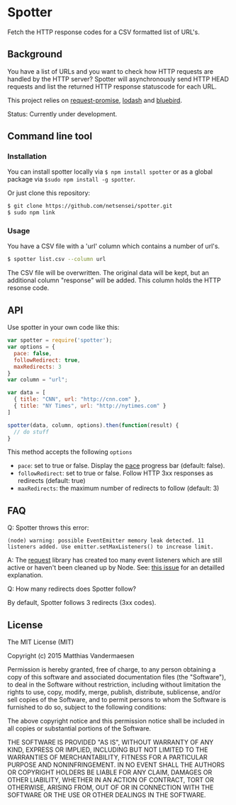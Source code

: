 # Spotter

Fetch the HTTP response codes for a CSV formatted list of URL's.

## Background

You have a list of URLs and you want to check how HTTP requests are
handled by the HTTP server? Spotter will asynchronously send HTTP HEAD requests
and list the returned HTTP response statuscode for each URL.

This project relies on [request-promise](https://www.npmjs.com/package/request-promise),
[lodash](https://www.npmjs.com/package/lodash) and [bluebird](https://www.npmjs.com/package/bluebird).

Status: Currently under development.

## Command line tool

### Installation

You can install spotter locally via `$ npm install spotter` or as a global package via `$sudo npm install -g spotter`.

Or just clone this repository:

```bash
$ git clone https://github.com/netsensei/spotter.git
$ sudo npm link
```

### Usage

You have a CSV file with a 'url' column which contains a number of url's.

```bash
$ spotter list.csv --column url
```

The CSV file will be overwritten. The original data will be kept, but an
additional column "response" will be added. This column holds the HTTP resonse
code.

## API

Use spotter in your own code like this:

```javascript
var spotter = require('spotter');
var options = {
  pace: false,
  followRedirect: true,
  maxRedirects: 3
}
var column = "url";

var data = [
  { title: "CNN", url: "http://cnn.com" },
  { title: "NY Times", url: "http://nytimes.com" }
]

spotter(data, column, options).then(function(result) {
  // do stuff
}
```

This method accepts the following `options`

* `pace`: set to true or false. Display the [pace](https://www.npmjs.com/package/pace) progress bar (default: false).
* `followRedirect`: set to true or false. Follow HTTP 3xx responses as redirects (default: true)
* `maxRedirects`: the maximum number of redirects to follow (default: 3)

## FAQ

Q: Spotter throws this error:

`(node) warning: possible EventEmitter memory leak detected. 11 listeners added. Use emitter.setMaxListeners() to increase limit.`

A: The [request](https://github.com/request/request) library has created too many event listeners which are still active or haven't been cleaned up by Node. See: [this issue](https://github.com/request/request/issues/311) for an detailled explanation.

Q: How many redirects does Spotter follow?

By default, Spotter follows 3 redirects (3xx codes).

## License

The MIT License (MIT)

Copyright (c) 2015 Matthias Vandermaesen

Permission is hereby granted, free of charge, to any person obtaining a copy of this software and associated documentation files (the "Software"), to deal in the Software without restriction, including without limitation the rights to use, copy, modify, merge, publish, distribute, sublicense, and/or sell copies of the Software, and to permit persons to whom the Software is furnished to do so, subject to the following conditions:

The above copyright notice and this permission notice shall be included in all copies or substantial portions of the Software.

THE SOFTWARE IS PROVIDED "AS IS", WITHOUT WARRANTY OF ANY KIND, EXPRESS OR IMPLIED, INCLUDING BUT NOT LIMITED TO THE WARRANTIES OF MERCHANTABILITY, FITNESS FOR A PARTICULAR PURPOSE AND NONINFRINGEMENT. IN NO EVENT SHALL THE AUTHORS OR COPYRIGHT HOLDERS BE LIABLE FOR ANY CLAIM, DAMAGES OR OTHER LIABILITY, WHETHER IN AN ACTION OF CONTRACT, TORT OR OTHERWISE, ARISING FROM, OUT OF OR IN CONNECTION WITH THE SOFTWARE OR THE USE OR OTHER DEALINGS IN THE SOFTWARE.
